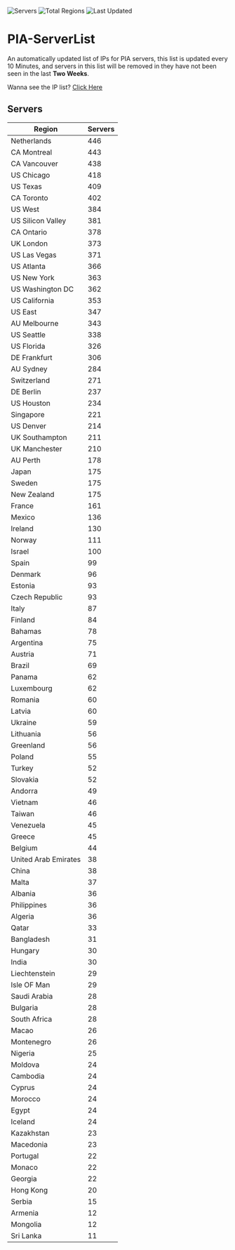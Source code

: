 ![Servers](https://img.shields.io/badge/Servers-13,354-darkgreen)
![Total Regions](https://img.shields.io/badge/Total_Regions-97-darkgreen)
![Last Updated](https://img.shields.io/badge/Last_Updated-April_29_2024_19:30_EDT-darkgreen)

# PIA-ServerList
An automatically updated list of IPs for PIA servers, this list is updated every 10 Minutes, and servers in this list will be removed in they have not been seen in the last **Two Weeks**.

Wanna see the IP list? [Click Here](./servers.json)

## Servers
| Region               | Servers |
|----------------------|---------|
| Netherlands | 446 |
| CA Montreal | 443 |
| CA Vancouver | 438 |
| US Chicago | 418 |
| US Texas | 409 |
| CA Toronto | 402 |
| US West | 384 |
| US Silicon Valley | 381 |
| CA Ontario | 378 |
| UK London | 373 |
| US Las Vegas | 371 |
| US Atlanta | 366 |
| US New York | 363 |
| US Washington DC | 362 |
| US California | 353 |
| US East | 347 |
| AU Melbourne | 343 |
| US Seattle | 338 |
| US Florida | 326 |
| DE Frankfurt | 306 |
| AU Sydney | 284 |
| Switzerland | 271 |
| DE Berlin | 237 |
| US Houston | 234 |
| Singapore | 221 |
| US Denver | 214 |
| UK Southampton | 211 |
| UK Manchester | 210 |
| AU Perth | 178 |
| Japan | 175 |
| Sweden | 175 |
| New Zealand | 175 |
| France | 161 |
| Mexico | 136 |
| Ireland | 130 |
| Norway | 111 |
| Israel | 100 |
| Spain | 99 |
| Denmark | 96 |
| Estonia | 93 |
| Czech Republic | 93 |
| Italy | 87 |
| Finland | 84 |
| Bahamas | 78 |
| Argentina | 75 |
| Austria | 71 |
| Brazil | 69 |
| Panama | 62 |
| Luxembourg | 62 |
| Romania | 60 |
| Latvia | 60 |
| Ukraine | 59 |
| Lithuania | 56 |
| Greenland | 56 |
| Poland | 55 |
| Turkey | 52 |
| Slovakia | 52 |
| Andorra | 49 |
| Vietnam | 46 |
| Taiwan | 46 |
| Venezuela | 45 |
| Greece | 45 |
| Belgium | 44 |
| United Arab Emirates | 38 |
| China | 38 |
| Malta | 37 |
| Albania | 36 |
| Philippines | 36 |
| Algeria | 36 |
| Qatar | 33 |
| Bangladesh | 31 |
| Hungary | 30 |
| India | 30 |
| Liechtenstein | 29 |
| Isle OF Man | 29 |
| Saudi Arabia | 28 |
| Bulgaria | 28 |
| South Africa | 28 |
| Macao | 26 |
| Montenegro | 26 |
| Nigeria | 25 |
| Moldova | 24 |
| Cambodia | 24 |
| Cyprus | 24 |
| Morocco | 24 |
| Egypt | 24 |
| Iceland | 24 |
| Kazakhstan | 23 |
| Macedonia | 23 |
| Portugal | 22 |
| Monaco | 22 |
| Georgia | 22 |
| Hong Kong | 20 |
| Serbia | 15 |
| Armenia | 12 |
| Mongolia | 12 |
| Sri Lanka | 11 |